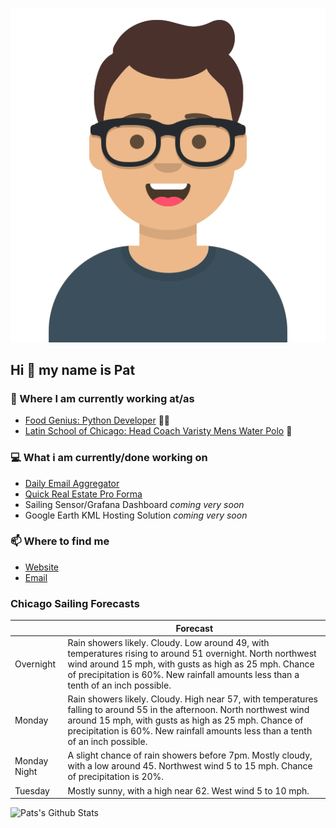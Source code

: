 [![Social banner for p-j-falconer](https://raw.githubusercontent.com/P-J-FALCONER/P-J-FALCONER/master/assets/avataaars.svg)](https://patfalconer.com/)
## Hi :wave: my name is Pat

### 💼 Where I am currently working at/as
- [Food Genius: Python Developer](https://getfoodgenius.com/) 🍔🐍
- [Latin School of Chicago: Head Coach Varisty Mens Water Polo](https://www.latinschool.org/) 🤽


### 💻 What i am currently/done working on
 - [Daily Email Aggregator](https://github.com/P-J-FALCONER/dott_daily_mail)
 - [Quick Real Estate Pro Forma](https://github.com/P-J-FALCONER/henry)
 - Sailing Sensor/Grafana Dashboard *coming very soon*
 - Google Earth KML Hosting Solution *coming very soon*

### 📫 Where to find me
 - [Website](https://patfalconer.com/)
 - [Email](mailto:patrick.j.falconer@gmail.com)


### Chicago Sailing Forecasts
|   | Forecast  |
|---|---|
| Overnight | Rain showers likely. Cloudy. Low around 49, with temperatures rising to around 51 overnight. North northwest wind around 15 mph, with gusts as high as 25 mph. Chance of precipitation is 60%. New rainfall amounts less than a tenth of an inch possible. |
| Monday | Rain showers likely. Cloudy. High near 57, with temperatures falling to around 55 in the afternoon. North northwest wind around 15 mph, with gusts as high as 25 mph. Chance of precipitation is 60%. New rainfall amounts less than a tenth of an inch possible. |
| Monday Night | A slight chance of rain showers before 7pm. Mostly cloudy, with a low around 45. Northwest wind 5 to 15 mph. Chance of precipitation is 20%. |
| Tuesday | Mostly sunny, with a high near 62. West wind 5 to 10 mph. |

![Pats's Github Stats](https://github-readme-stats.vercel.app/api?username=p-j-falconer&show_icons=true&theme=radical)
